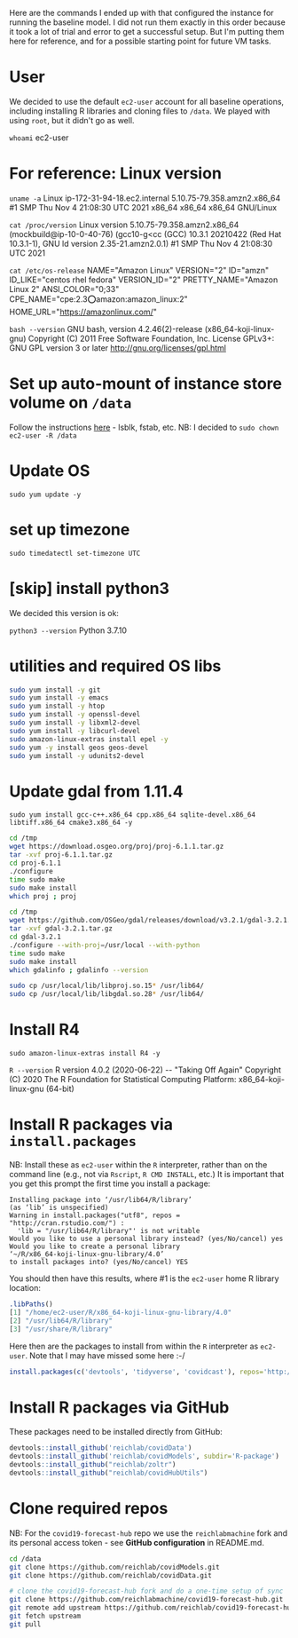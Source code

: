 Here are the commands I ended up with that configured the instance for running the baseline model. I did not run them exactly in this order because it took a lot of trial and error to get a successful setup. But I'm putting them here for reference, and for a possible starting point for future VM tasks.


# User
We decided to use the default `ec2-user` account for all baseline operations, including installing R libraries and cloning files to `/data`. We played with using `root`, but it didn't go as well.

`whoami`
ec2-user


# For reference: Linux version
`uname -a`
Linux ip-172-31-94-18.ec2.internal 5.10.75-79.358.amzn2.x86_64 #1 SMP Thu Nov 4 21:08:30 UTC 2021 x86_64 x86_64 x86_64 GNU/Linux


`cat /proc/version`
Linux version 5.10.75-79.358.amzn2.x86_64 (mockbuild@ip-10-0-40-76) (gcc10-g<cc (GCC) 10.3.1 20210422 (Red Hat 10.3.1-1), GNU ld version 2.35-21.amzn2.0.1) #1 SMP Thu Nov 4 21:08:30 UTC 2021


`cat /etc/os-release`
NAME="Amazon Linux"
VERSION="2"
ID="amzn"
ID_LIKE="centos rhel fedora"
VERSION_ID="2"
PRETTY_NAME="Amazon Linux 2"
ANSI_COLOR="0;33"
CPE_NAME="cpe:2.3:o:amazon:amazon_linux:2"
HOME_URL="https://amazonlinux.com/"


`bash --version`
GNU bash, version 4.2.46(2)-release (x86_64-koji-linux-gnu)
Copyright (C) 2011 Free Software Foundation, Inc.
License GPLv3+: GNU GPL version 3 or later <http://gnu.org/licenses/gpl.html>


# Set up auto-mount of instance store volume on `/data`
Follow the instructions [here](https://docs.aws.amazon.com/AWSEC2/latest/UserGuide/ebs-using-volumes.html) - lsblk, fstab, etc. NB: I decided to `sudo chown ec2-user -R /data`


# Update OS
`sudo yum update -y`

# set up timezone
`sudo timedatectl set-timezone UTC`


# [skip] install python3
We decided this version is ok:

`python3 --version`
Python 3.7.10


# utilities and required OS libs
```bash
sudo yum install -y git
sudo yum install -y emacs
sudo yum install -y htop
sudo yum install -y openssl-devel
sudo yum install -y libxml2-devel
sudo yum install -y libcurl-devel
sudo amazon-linux-extras install epel -y
sudo yum -y install geos geos-devel
sudo yum install -y udunits2-devel
```


# Update gdal from 1.11.4
`sudo yum install gcc-c++.x86_64 cpp.x86_64 sqlite-devel.x86_64 libtiff.x86_64 cmake3.x86_64 -y`

```bash
cd /tmp
wget https://download.osgeo.org/proj/proj-6.1.1.tar.gz
tar -xvf proj-6.1.1.tar.gz
cd proj-6.1.1
./configure
time sudo make
sudo make install
which proj ; proj
```

```bash
cd /tmp
wget https://github.com/OSGeo/gdal/releases/download/v3.2.1/gdal-3.2.1.tar.gz
tar -xvf gdal-3.2.1.tar.gz
cd gdal-3.2.1
./configure --with-proj=/usr/local --with-python
time sudo make
sudo make install
which gdalinfo ; gdalinfo --version
```

```bash
sudo cp /usr/local/lib/libproj.so.15* /usr/lib64/
sudo cp /usr/local/lib/libgdal.so.28* /usr/lib64/
```

# Install R4
`sudo amazon-linux-extras install R4 -y`

`R --version`
R version 4.0.2 (2020-06-22) -- "Taking Off Again"
Copyright (C) 2020 The R Foundation for Statistical Computing
Platform: x86_64-koji-linux-gnu (64-bit)


# Install R packages via `install.packages`
NB: Install these as `ec2-user` within the `R` interpreter, rather than on the command line (e.g., not via `Rscript`, `R CMD INSTALL`, etc.) It is important that you get this prompt the first time you install a package:

    Installing package into ‘/usr/lib64/R/library’
    (as ‘lib’ is unspecified)
    Warning in install.packages("utf8", repos = "http://cran.rstudio.com/") :
      'lib = "/usr/lib64/R/library"' is not writable
    Would you like to use a personal library instead? (yes/No/cancel) yes
    Would you like to create a personal library
    ‘~/R/x86_64-koji-linux-gnu-library/4.0’
    to install packages into? (yes/No/cancel) YES

You should then have this results, where #1 is the `ec2-user` home R library location:

```R
.libPaths()
[1] "/home/ec2-user/R/x86_64-koji-linux-gnu-library/4.0"
[2] "/usr/lib64/R/library"                              
[3] "/usr/share/R/library"                              
```

Here then are the packages to install from within the `R` interpreter as `ec2-user`. Note that I may have missed some here :-/

```R
install.packages(c('devtools', 'tidyverse', 'covidcast'), repos='http://cran.rstudio.com/')
```


# Install R packages via GitHub
These packages need to be installed directly from GitHub:

```R
devtools::install_github('reichlab/covidData')
devtools::install_github('reichlab/covidModels', subdir='R-package')
devtools::install_github("reichlab/zoltr")
devtools::install_github("reichlab/covidHubUtils")
```


# Clone required repos
NB: For the `covid19-forecast-hub` repo we use the `reichlabmachine` fork and its personal access token - see **GitHub configuration** in README.md.

```bash
cd /data
git clone https://github.com/reichlab/covidModels.git
git clone https://github.com/reichlab/covidData.git

# clone the covid19-forecast-hub fork and do a one-time setup of sync
git clone https://github.com/reichlabmachine/covid19-forecast-hub.git
git remote add upstream https://github.com/reichlab/covid19-forecast-hub.git
git fetch upstream
git pull
```
